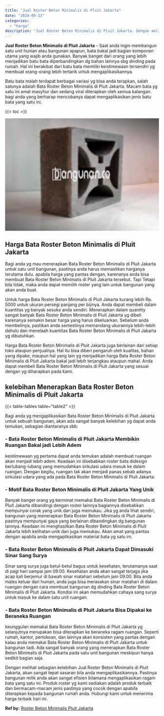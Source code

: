 ```yaml
---
title: "Jual Roster Beton Minimalis di Pluit Jakarta"
date: "2024-09-13"
categories: 
  - "harga"
description: "Jual Roster Beton Minimalis di Pluit Jakarta. Dengan melihat sebagian kelebihan Jual Roster Beton Minimalis di Pluit Jakarta, akan sangat tepat sasaran bila..."
---
```


**Jual Roster Beton Minimalis di Pluit Jakarta** – Saat anda ingin membangun satu unit hunian atau bangunan apapun, bata bakal jadi bagian komponen utama yang wajib anda gunakan. Banyak banget dari orang yang lebih menjadikan batu bata diperbandingkan dg bahan lainnya sbg dinding pada rumah. Hal ini berakibat dari batu bata memiliki keistimewaan tersendiri yg membuat orang-orang lebih tertarik untuk mengaplikasikannya.

Batu bata malah terdapat berbagai variasi yg bisa anda terapkan, salah satunya adalah Bata Roster Beton Minimalis di Pluit Jakarta. Macam bata yg satu ini amat masyhur dan sedang viral diterapkan oleh semua kalangan. bagi anda yang berharap mencobanya dapat mengaplikasikan jenis batu bata yang satu ini.

{{< toc >}}

![Jual Roster Beton Minimalis di Pluit Jakarta](/images/bata-roster-minimalis-25.png)

## Harga Bata Roster Beton Minimalis di Pluit Jakarta

Bagi anda yg mau menerapkan Bata Roster Beton Minimalis di Pluit Jakarta untuk satu unit bangunan, pastinya anda harus memastikan harganya terutama dulu. apabila harga yang pantas dengan, karenanya anda bisa membuat Bata Roster Beton Minimalis di Pluit Jakarta tersebut. Tapi Tetapi bila tidak, maka anda dapat memilih roster yang lain untuk bangunan yang akan anda buat.

Untuk harga Bata Roster Beton Minimalis di Pluit Jakarta kurang lebih Rp. 5000 untuk ukuran persegi panjang per bijinya. Anda dapat membeli dalam kuantitas yg banyak sesuka anda sendiri. Menerapkan dalam quantity sangat banyak Bata Roster Beton Minimalis di Pluit Jakarta yg dibeli karenanya semakin besar harga yang harus dikeluarkan. Sebelum anda membelinya, pastikan anda semestinya memandang ukurannya lebih-lebih dahulu dan menelaah kuantitas Bata Roster Beton Minimalis di Pluit Jakarta yg dibutuhkan.

Harga Bata Roster Beton Minimalis di Pluit Jakarta juga berlainan dari setiap toko ataupun penjualnya. Hal itu bisa diberi pengaruh oleh kualitas, bahan yang dipake, maupun hal yang lain yg menjadikan harga Bata Roster Beton Minimalis di Pluit Jakarta bakal jadi lebih terjangkau ataupun mahal. Anda dapat membeli Bata Roster Beton Minimalis di Pluit Jakarta yang sesuai dengan yg diharapkan pada kami.

## kelebihan Menerapkan Bata Roster Beton Minimalis di Pluit Jakarta

{{< table-tables table="table2" >}}

Bagi anda yg mengaplikasikan Bata Roster Beton Minimalis di Pluit Jakarta untuk sebuah bangunan, akan ada sangat banyak kelebihan yg dapat anda temukan, sebagian diantaranya sbb:

### \- Bata Roster Beton Minimalis di Pluit Jakarta Membikin Ruangan Bakal jadi Lebih Adem

keistimewaan yg pertama dapat anda temukan adalah membuat ruangan akan menjadi lebih adem. Keadaan ini disebabkan roster bata didesign berlubang-lubang yang memudahkan sirkulasi udara masuk ke dalam ruangan. Dengan begitu, ruangan tak akan menjadi panas sebab adanya sirkulasi udara yang ada pada Bata Roster Beton Minimalis di Pluit Jakarta.

### \- Motif Bata Roster Beton Minimalis di Pluit Jakarta Yang Unik

Banyak banget orang yg berminat memakai Bata Roster Beton Minimalis di Pluit Jakarta dibandingi dengan roster lainnya bagiannya disebabkan mempunyai corak yang unik dan juga memukau. Jika yg anda lihat sendiri, bangunan yang menerapkan Bata Roster Beton Minimalis di Pluit Jakarta pastinya mempunyai gaya yang berlainan dibandingkan dg bangunan lainnya. Keadaan ini menghasilkan Bata Roster Beton Minimalis di Pluit Jakarta lebih kelihatan unik dan juga memukau. Akan amat yang pantas dengan apabila anda mengaplikasikan material bata yg satu ini.

### \- Bata Roster Beton Minimalis di Pluit Jakarta Dapat Dimasuki Sinar Sang Surya

Sinar sang surya juga betul-betul bagus untuk kesehatan, terutamanya saat di pagi hari sampai jam 09.00. Kesehatan anda akan sangat terjaga jika acap kali berjemur di bawah sinar matahari sebelum jam 09.00. Bila anda males keluar dari hunian, anda juga bisa merasakan sinar matahari di dalam ruangan dengan cara membuat bangunan dg dinding Bata Roster Beton Minimalis di Pluit Jakarta. Kondisi ini akan memudahkan cahaya sang surya untuk masuk ke dalam satu unit ruangan.

### \- Bata Roster Beton Minimalis di Pluit Jakarta Bisa Dipakai ke Beraneka Ruangan

keunggulan memakai Bata Roster Beton Minimalis di Pluit Jakarta yg selanjutnya merupakan bisa diterapkan ke beraneka ragam ruangan. Seperti rumah, kantor, pertokoan, dan lainnya akan konsisten yang pantas dengan kalau anda memakai Bata Roster Beton Minimalis di Pluit Jakarta untuk bangunan tadi. Ada sangat banyak orang yang menerapkan Bata Roster Beton Minimalis di Pluit Jakarta pada satu unit bangunan meskipun hanya sedikit bagian saja.

Dengan melihat sebagian kelebihan Jual Roster Beton Minimalis di Pluit Jakarta, akan sangat tepat sasaran bila anda mengaplikasikannya. Pastinya bangunan milik anda akan sangat efisien bilamana mengaplikasikan ragam bata yang satu ini. Produk roster yg kami sediakan adalah produk terbaik dan bermacam-macam jenis pastinya yang cocok dengan apabila diterapkan kepada bangunan rumah anda. Hubungi kami untuk menerima harga terbaik hari ini.

**Ref by:** [Roster Beton Minimalis Pluit Jakarta](https://id.wikipedia.org/wiki/Roster)
